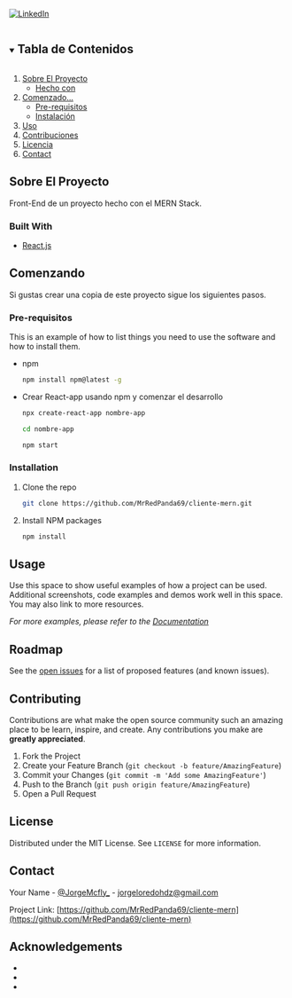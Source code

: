 <!-- [![Contributors][contributors-shield]][contributors-url]
[![Forks][forks-shield]][forks-url]
[![Stargazers][stars-shield]][stars-url]
[![Issues][issues-shield]][issues-url]
[![MIT License][license-shield]][license-url] -->
[![LinkedIn][linkedin-shield]][linkedin-url]



<!-- PROJECT LOGO -->



<!-- TABLE OF CONTENTS -->
<details open="open">
  <summary><h2 style="display: inline-block">Tabla de Contenidos</h2></summary>
  <ol>
    <li>
      <a href="#about-the-project">Sobre El Proyecto</a>
      <ul>
        <li><a href="#built-with">Hecho con</a></li>
      </ul>
    </li>
    <li>
      <a href="#getting-started">Comenzado...</a>
      <ul>
        <li><a href="#prerequisites">Pre-requisitos</a></li>
        <li><a href="#installation">Instalación</a></li>
      </ul>
    </li>
    <li><a href="#usage">Uso</a></li>
    <li><a href="#contributing">Contribuciones</a></li>
    <li><a href="#license">Licencia</a></li>
    <li><a href="#contact">Contact</a></li>
  </ol>
</details>



<!-- Sobre El Proyecto -->
## Sobre El Proyecto

Front-End de un proyecto hecho con el MERN Stack.


### Built With

* [React.js](https://es.reactjs.org/)



<!-- GETTING STARTED -->
## Comenzando

Si gustas crear una copia de este proyecto sigue los siguientes pasos.

### Pre-requisitos

This is an example of how to list things you need to use the software and how to install them.
* npm
  ```sh
  npm install npm@latest -g
  ```

* Crear React-app usando npm y comenzar el desarrollo
  ```sh
  npx create-react-app nombre-app

  cd nombre-app

  npm start
  ```

### Installation

1. Clone the repo
   ```sh
   git clone https://github.com/MrRedPanda69/cliente-mern.git
   ```
2. Install NPM packages
   ```sh
   npm install
   ```



<!-- USAGE EXAMPLES -->
## Usage

Use this space to show useful examples of how a project can be used. Additional screenshots, code examples and demos work well in this space. You may also link to more resources.

_For more examples, please refer to the [Documentation](https://example.com)_



<!-- ROADMAP -->
## Roadmap

See the [open issues](https://github.com/MrRedPanda69/cliente-mern/issues) for a list of proposed features (and known issues).



<!-- CONTRIBUTING -->
## Contributing

Contributions are what make the open source community such an amazing place to be learn, inspire, and create. Any contributions you make are **greatly appreciated**.

1. Fork the Project
2. Create your Feature Branch (`git checkout -b feature/AmazingFeature`)
3. Commit your Changes (`git commit -m 'Add some AmazingFeature'`)
4. Push to the Branch (`git push origin feature/AmazingFeature`)
5. Open a Pull Request



<!-- LICENSE -->
## License

Distributed under the MIT License. See `LICENSE` for more information.



<!-- CONTACT -->
## Contact

Your Name - [@JorgeMcfly_](https://twitter.com/JorgeMcfly_) - jorgeloredohdz@gmail.com

Project Link: [https://github.com/MrRedPanda69/cliente-mern](https://github.com/MrRedPanda69/cliente-mern)



<!-- ACKNOWLEDGEMENTS -->
## Acknowledgements

* []()
* []()
* []()





<!-- MARKDOWN LINKS & IMAGES -->
<!-- https://www.markdownguide.org/basic-syntax/#reference-style-links -->
[contributors-shield]: https://img.shields.io/github/contributors/MrRedPanda69/repo.svg?style=for-the-badge
[contributors-url]: https://github.com/MrRedPanda69/repo/graphs/contributors
[forks-shield]: https://img.shields.io/github/forks/MrRedPanda69/repo.svg?style=for-the-badge
[forks-url]: https://github.com/MrRedPanda69/repo/network/members
[stars-shield]: https://img.shields.io/github/stars/MrRedPanda69/repo.svg?style=for-the-badge
[stars-url]: https://github.com/MrRedPanda69/repo/stargazers
[issues-shield]: https://img.shields.io/github/issues/MrRedPanda69/repo.svg?style=for-the-badge
[issues-url]: https://github.com/MrRedPanda69/repo/issues
[license-shield]: https://img.shields.io/github/license/MrRedPanda69/repo.svg?style=for-the-badge
[license-url]: https://github.com/MrRedPanda69/repo/blob/master/LICENSE.txt
[linkedin-shield]: https://img.shields.io/badge/-LinkedIn-black.svg?style=for-the-badge&logo=linkedin&colorB=555
[linkedin-url]: https://www.linkedin.com/in/jorge-gregorio-loredo-hern%C3%A1ndez-13a06820b/
